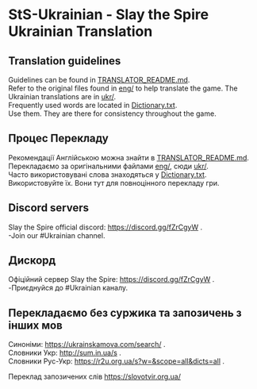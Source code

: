 # StS-Ukrainian - Slay the Spire Ukrainian Translation
## Translation guidelines
Guidelines can be found in [TRANSLATOR_README.md](TRANSLATOR_README.md).  
Refer to the original files found in [eng/](eng/) to help translate the game. The Ukrainian translations are in [ukr/](ukr/).  
Frequently used words are located in [Dictionary.txt](Dictionary.txt).  
Use them. They are there for consistency throughout the game.

## Процес Перекладу
Рекомендації Англійською можна знайти в [TRANSLATOR_README.md](TRANSLATOR_README.md).  
Перекладаємо за оригінальними файлами [eng/](eng/), сюди [ukr/](ukr/).  
Часто використовувані слова знаходяться у [Dictionary.txt](Dictionary.txt).  
Використовуйте їх. Вони тут для повноцінного перекладу гри.

## Discord servers
Slay the Spire official discord: https://discord.gg/fZrCgyW .  
	-Join our #Ukrainian channel.

## Дискорд
Офіційний сервер Slay the Spire: https://discord.gg/fZrCgyW .  
	-Приєднуйся до #Ukrainian каналу.

## Перекладаємо без суржика та запозичень з інших мов
Синоніми: 	https://ukrainskamova.com/search/ .  
Словники Укр:	http://sum.in.ua/s .  
Словники Рус-Укр:	https://r2u.org.ua/s?w=&scope=all&dicts=all .


Переклад запозичених слів
			https://slovotvir.org.ua/